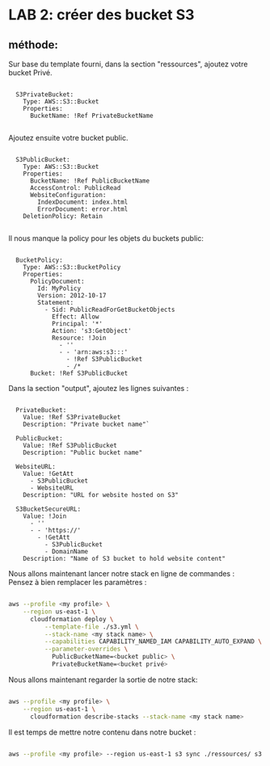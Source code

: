 # LAB 2: créer des bucket S3

## méthode:

Sur base du template fourni, dans la section "ressources", ajoutez votre bucket Privé.  
  
```

  S3PrivateBucket:
    Type: AWS::S3::Bucket
    Properties:
      BucketName: !Ref PrivateBucketName
      
```

Ajoutez ensuite votre bucket public.  

```

  S3PublicBucket:
    Type: AWS::S3::Bucket
    Properties:
      BucketName: !Ref PublicBucketName
      AccessControl: PublicRead
      WebsiteConfiguration:
        IndexDocument: index.html
        ErrorDocument: error.html
    DeletionPolicy: Retain
    
```

Il nous manque la policy pour les objets du buckets public:  
  
```

  BucketPolicy:
    Type: AWS::S3::BucketPolicy
    Properties:
      PolicyDocument:
        Id: MyPolicy
        Version: 2012-10-17
        Statement:
          - Sid: PublicReadForGetBucketObjects
            Effect: Allow
            Principal: '*'
            Action: 's3:GetObject'
            Resource: !Join 
              - ''
              - - 'arn:aws:s3:::'
                - !Ref S3PublicBucket
                - /*
      Bucket: !Ref S3PublicBucket

```

Dans la section "output", ajoutez les lignes suivantes :  

```

  PrivateBucket:
    Value: !Ref S3PrivateBucket
    Description: "Private bucket name"`

  PublicBucket:
    Value: !Ref S3PublicBucket
    Description: "Public bucket name"

  WebsiteURL:
    Value: !GetAtt 
      - S3PublicBucket
      - WebsiteURL
    Description: "URL for website hosted on S3"
    
  S3BucketSecureURL:
    Value: !Join 
      - ''
      - - 'https://'
        - !GetAtt 
          - S3PublicBucket
          - DomainName
    Description: "Name of S3 bucket to hold website content"

```

Nous allons maintenant lancer notre stack en ligne de commandes :  
Pensez à bien remplacer les paramètres :  
  
```bash

aws --profile <my profile> \
    --region us-east-1 \
      cloudformation deploy \
          --template-file ./s3.yml \
          --stack-name <my stack name> \
          --capabilities CAPABILITY_NAMED_IAM CAPABILITY_AUTO_EXPAND \
          --parameter-overrides \
            PublicBucketName=<bucket public> \
            PrivateBucketName=<bucket privé>

```

Nous allons maintenant regarder la sortie de notre stack:  

```bash

aws --profile <my profile> \
    --region us-east-1 \
      cloudformation describe-stacks --stack-name <my stack name> 

```

Il est temps de mettre notre contenu dans notre bucket :  

```bash

aws --profile <my profile> --region us-east-1 s3 sync ./ressources/ s3://<public bucket name> 

```